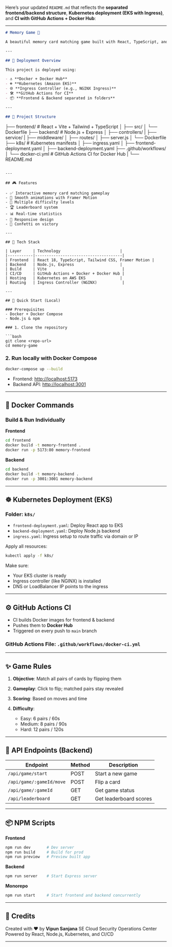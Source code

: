 Here’s your updated `README.md` that reflects the **separated frontend/backend structure**, **Kubernetes deployment (EKS with Ingress)**, and **CI with GitHub Actions + Docker Hub**:

---

```md
# Memory Game 🧠

A beautiful memory card matching game built with React, TypeScript, and Node.js. Features stunning animations, multiple difficulty levels, and real-time scoring.

---

## 🚀 Deployment Overview

This project is deployed using:

- ⚓ **Docker + Docker Hub**
- ☸️ **Kubernetes (Amazon EKS)**
- 🌐 **Ingress Controller (e.g., NGINX Ingress)**
- 🛠️ **GitHub Actions for CI**
- 📦 **Frontend & Backend separated in folders**

---

## 📁 Project Structure

```

├── frontend/               # React + Vite + Tailwind + TypeScript
│   ├── src/
│   └── Dockerfile
├── backend/                # Node.js + Express
│   ├── controllers/
|   ├── service/
|   ├── middleware/
│   ├── routes/
│   ├── server.js
│   └── Dockerfile
├── k8s/                    # Kubernetes manifests
│   ├── ingress.yaml
│   ├── frontend-deployment.yaml
│   ├── backend-deployment.yaml
├── .github/workflows/
│   └── docker-ci.yml       # GitHub Actions CI for Docker Hub
|
└── README.md

````

---

## 🎮 Features

- ✅ Interactive memory card matching gameplay
- 💫 Smooth animations with Framer Motion
- 🧠 Multiple difficulty levels
- 🏆 Leaderboard system
- 📊 Real-time statistics
- 📱 Responsive design
- 🎉 Confetti on victory

---

## 🧱 Tech Stack

| Layer     | Technology                          |
|-----------|--------------------------------------|
| Frontend  | React 18, TypeScript, Tailwind CSS, Framer Motion |
| Backend   | Node.js, Express                    |
| Build     | Vite                                 |
| CI/CD     | GitHub Actions + Docker + Docker Hub |
| Hosting   | Kubernetes on AWS EKS               |
| Routing   | Ingress Controller (NGINX)           |

---

## 🚀 Quick Start (Local)

### Prerequisites
- Docker + Docker Compose
- Node.js & npm

### 1. Clone the repository

```bash
git clone <repo-url>
cd memory-game
````

### 2. Run locally with Docker Compose

```bash
docker-compose up --build
```

* Frontend: [http://localhost:5173](http://localhost:5173)
* Backend API: [http://localhost:3001](http://localhost:3001)

---

## 🐳 Docker Commands

### Build & Run Individually

**Frontend**

```bash
cd frontend
docker build -t memory-frontend .
docker run -p 5173:80 memory-frontend
```

**Backend**

```bash
cd backend
docker build -t memory-backend .
docker run -p 3001:3001 memory-backend
```

---

## ☸️ Kubernetes Deployment (EKS)

### Folder: `k8s/`

* `frontend-deployment.yaml`: Deploy React app to EKS
* `backend-deployment.yaml`: Deploy Node.js backend
* `ingress.yaml`: Ingress setup to route traffic via domain or IP

Apply all resources:

```bash
kubectl apply -f k8s/
```

Make sure:

* Your EKS cluster is ready
* Ingress controller (like NGINX) is installed
* DNS or LoadBalancer IP points to the ingress

---

## ⚙️ GitHub Actions CI

* CI builds Docker images for frontend & backend
* Pushes them to **Docker Hub**
* Triggered on every push to `main` branch

### GitHub Actions File: `.github/workflows/docker-ci.yml`

---

## ✨ Game Rules

1. **Objective**: Match all pairs of cards by flipping them
2. **Gameplay**: Click to flip; matched pairs stay revealed
3. **Scoring**: Based on moves and time
4. **Difficulty**:

   * Easy: 6 pairs / 60s
   * Medium: 8 pairs / 90s
   * Hard: 12 pairs / 120s

---

## 🔌 API Endpoints (Backend)

| Endpoint                 | Method | Description            |
| ------------------------ | ------ | ---------------------- |
| `/api/game/start`        | POST   | Start a new game       |
| `/api/game/:gameId/move` | POST   | Flip a card            |
| `/api/game/:gameId`      | GET    | Get game status        |
| `/api/leaderboard`       | GET    | Get leaderboard scores |

---

## 📦 NPM Scripts

**Frontend**

```bash
npm run dev       # Dev server
npm run build     # Build for prod
npm run preview   # Preview built app
```

**Backend**

```bash
npm run server    # Start Express server
```

**Monorepo**

```bash
npm run start     # Start frontend and backend concurrently
```

---

## 🙌 Credits

Created with ❤️ by **Vipun Sanjana**
SE Cloud Security Operations Center
Powered by React, Node.js, Kubernetes, and CI/CD

---
